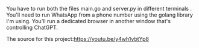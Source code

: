 You have to run both the files main.go and server.py in different terminals . You'll need to run WhatsApp from a phone number using the golang library I'm using. You'll run a dedicated browser in another window that's controlling ChatGPT.


The source for this project:https://youtu.be/y4wh1vbtYp8
